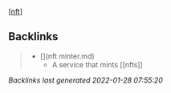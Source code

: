 [[nft]]

[//begin]: # "Autogenerated link references for markdown compatibility"
[nft]: nft.md "nft"
[//end]: # "Autogenerated link references"

## Backlinks

> - [](nft minter.md)
>   - A service that mints [[nfts]]

_Backlinks last generated 2022-01-28 07:55:20_
